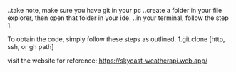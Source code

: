..take note, make sure you have git in your pc
..create a folder in your file explorer, then open that folder in your ide.
..in your terminal, follow the step 1.

To obtain the code, simply follow these steps as outlined.
1.git clone [http, ssh, or gh path]

visit the website for reference: https://skycast-weatherapi.web.app/
